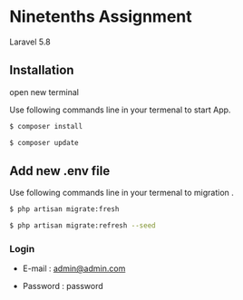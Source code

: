 # Ninetenths Assignment
 Laravel 5.8

## Installation
open new terminal 

Use following commands line in your termenal to start App.

```bash
$ composer install
```

```bash
$ composer update           
```
## Add new .env file

Use following commands line in your termenal to migration .

```bash
$ php artisan migrate:fresh
```

```bash
$ php artisan migrate:refresh --seed
```

### Login

- E-mail : admin@admin.com

 - Password : password

